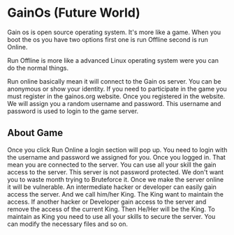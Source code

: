 # GainOs (Future World)


Gain os is open source operating system. It's more like a game. When you boot the os you have two options first one is run Offline second is run Online.

Run Offline is more like a advanced Linux operating system were you can do the normal things.

Run online basically mean it will connect to the Gain os server. You can be anonymous or show your identity. If you need to participate in the game you must register in the gainos.org website.
Once you registered in the website. We will assign you a random username and password. This username and password is used to login to the game server. 

## About Game

Once you click Run Online a login section will pop up. You need to login with the username and password we assigned for you. Once you logged in. That mean you are connected to the server. You can use all your skill the gain access to the server. This server is not password protected. We don't want you to waste month trying to Bruteforce it. 
Once we make the server online it will be vulnerable. An intermediate hacker or developer can easily gain access the server. And we call him/her King. The King want to maintain the access. If another hacker or Developer gain access to the server and remove the access of the current King. Then He/Her will be the King.
To maintain as King you need to use all your skills to secure the server. You can modify the necessary files and so on.
